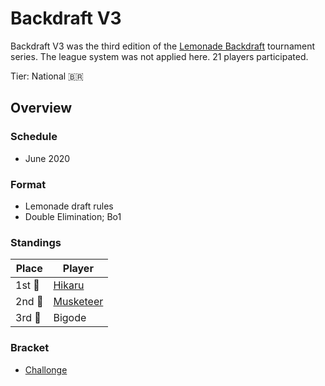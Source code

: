 # Backdraft V3

Backdraft V3 was the third edition of the [Lemonade Backdraft](bdmain.md) tournament series. The league system was not applied here.
21 players participated.

Tier: National :brazil:

## Overview

### Schedule
- June 2020

### Format
- Lemonade draft rules
- Double Elimination; Bo1

### Standings

|Place|Player|
|-|-|
|1st :1st_place_medal:| [Hikaru](../../players/brazilian/hikky.md) |
|2nd :2nd_place_medal:| [Musketeer](../../players/brazilian/musketeer.md) |
|3rd :3rd_place_medal:| Bigode |

### Bracket
- [Challonge](https://challonge.com/BackdraftV3)